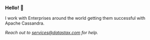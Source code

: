 ### Hello! 👋

<p>I work with Enterprises around the world getting them successful with Apache Cassandra.</p>
<p><i>Reach out to <a href="mailto:services@datastax.com">services@datastax.com</a> for help.</i></p>
